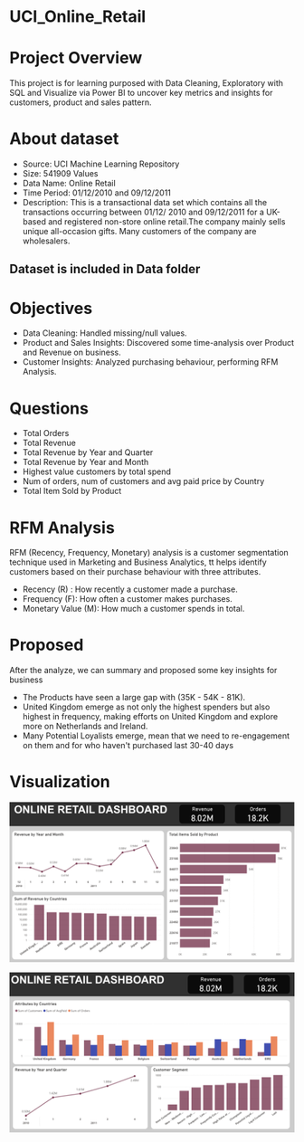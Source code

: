 # UCI_Online_Retail
# Project Overview
This project is for learning purposed with Data Cleaning, Exploratory with SQL and Visualize via Power BI to uncover key metrics and insights for customers, product and sales pattern.

# About dataset
- Source: UCI Machine Learning Repository
- Size: 541909 Values
- Data Name: Online Retail 
- Time Period: 01/12/2010 and 09/12/2011
- Description: This is a transactional data set which contains all the transactions occurring between 01/12/ 2010 and 09/12/2011 for a UK-based and registered non-store online retail.The company mainly sells unique all-occasion gifts. Many customers of the company are wholesalers.

## Dataset is included in Data folder

# Objectives
- Data Cleaning: Handled missing/null values.
- Product and Sales Insights: Discovered some time-analysis over Product and Revenue on business.
- Customer Insights: Analyzed purchasing behaviour, performing RFM Analysis.

# Questions
- Total Orders
- Total Revenue
- Total Revenue by Year and Quarter
- Total Revenue by Year and Month
- Highest value customers by total spend
- Num of orders, num of customers and avg paid price by Country
- Total Item Sold by Product

# RFM Analysis
RFM (Recency, Frequency, Monetary) analysis is a customer segmentation technique used in Marketing and Business Analytics, tt helps identify customers based on their purchase behaviour with three attributes.
- Recency (R) : How recently a customer made a purchase.
- Frequency (F): How often a customer makes purchases.
- Monetary Value (M): How much a customer spends in total.

# Proposed
After the analyze, we can summary and proposed some key insights for business
- The Products have seen a large gap with (35K - 54K - 81K).
- United Kingdom emerge as not only the highest spenders but also highest in frequency, making efforts on United Kingdom and explore more on Netherlands and Ireland.
- Many Potential Loyalists emerge, mean that we need to re-engagement on them and for who haven't purchased last 30-40 days

# Visualization
![RFM Analysis](./Assets/SUMMARY_PAGE_1.png)

![RFM Analysis](./Assets/SUMMARY_PAGE_2.png)